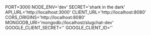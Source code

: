 PORT=3000
NODE_ENV='dev'
SECRET='shark in the dark'
API_URL='http://localhost:3000'
CLIENT_URL='http://localhost:8080'
CORS_ORIGINS='http://localhost:8080'
MONGODB_URI='mongodb://localhost/slugchat-dev'
GOOGLE_CLIENT_SECRET='<put google client secret here>'
GOOGLE_CLIENT_ID='<put your google cleint id here>'
